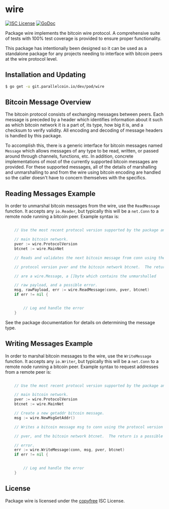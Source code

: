 # wire

[![ISC License](http://img.shields.io/badge/license-ISC-blue.svg)](http://copyfree.org)
[![GoDoc](https://img.shields.io/badge/godoc-reference-blue.svg)](http://godoc.org/git.parallelcoin.io/dev/pod/wire)

Package wire implements the bitcoin wire protocol. A comprehensive suite of tests with 100% test coverage is provided to ensure proper functionality.

This package has intentionally been designed so it can be used as a standalone package for any projects needing to interface with bitcoin peers at the wire protocol level.

## Installation and Updating

```bash
$ go get -u git.parallelcoin.io/dev/pod/wire
```

## Bitcoin Message Overview

The bitcoin protocol consists of exchanging messages between peers. Each message is preceded by a header which identifies information about it such as which bitcoin network it is a part of, its type, how big it is, and a checksum to verify validity. All encoding and decoding of message headers is handled by this package.

To accomplish this, there is a generic interface for bitcoin messages named `Message` which allows messages of any type to be read, written, or passed around through channels, functions, etc. In addition, concrete implementations of most of the currently supported bitcoin messages are provided. For these supported messages, all of the details of marshalling and unmarshalling to and from the wire using bitcoin encoding are handled so the caller doesn't have to concern themselves with the specifics.

## Reading Messages Example

In order to unmarshal bitcoin messages from the wire, use the `ReadMessage` function. It accepts any `io.Reader`, but typically this will be a `net.Conn` to a remote node running a bitcoin peer. Example syntax is:

```Go

	// Use the most recent protocol version supported by the package and the

	// main bitcoin network.
	pver := wire.ProtocolVersion
	btcnet := wire.MainNet

	// Reads and validates the next bitcoin message from conn using the

	// protocol version pver and the bitcoin network btcnet.  The returns

	// are a wire.Message, a []byte which contains the unmarshalled

	// raw payload, and a possible error.
	msg, rawPayload, err := wire.ReadMessage(conn, pver, btcnet)
	if err != nil {


		// Log and handle the error
	}
```

See the package documentation for details on determining the message type.

## Writing Messages Example

In order to marshal bitcoin messages to the wire, use the `WriteMessage` function. It accepts any `io.Writer`, but typically this will be a `net.Conn` to a remote node running a bitcoin peer. Example syntax to request addresses from a remote peer is:

```Go

	// Use the most recent protocol version supported by the package and the

	// main bitcoin network.
	pver := wire.ProtocolVersion
	btcnet := wire.MainNet

	// Create a new getaddr bitcoin message.
	msg := wire.NewMsgGetAddr()

	// Writes a bitcoin message msg to conn using the protocol version

	// pver, and the bitcoin network btcnet.  The return is a possible

	// error.
	err := wire.WriteMessage(conn, msg, pver, btcnet)
	if err != nil {


		// Log and handle the error
	}
```

## License

Package wire is licensed under the [copyfree](http://copyfree.org) ISC License.
